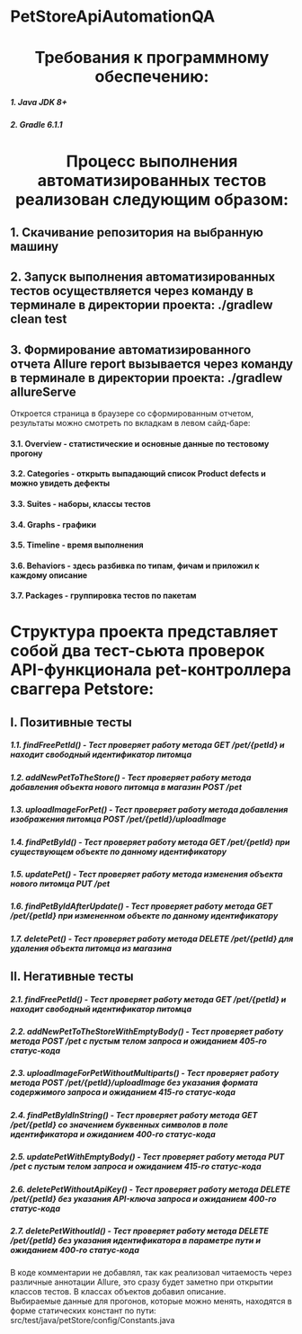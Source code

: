 # PetStoreApiAutomationQA

<h1 align="center">Требования к программному обеспечению:</h1>
<h5>1. Java JDK 8+</h5>
<h5>2. Gradle 6.1.1</h5>

<h1 align="center">Процесс выполнения автоматизированных тестов реализован следующим образом:</h1>
<h2>1. Скачивание репозитория на выбранную машину</h2>
<h2>2. Запуск выполнения автоматизированных тестов осуществляется через команду в терминале в директории проекта: ./gradlew clean test</h2>
<h2>3. Формирование автоматизированного отчета Allure report вызывается через команду в терминале в директории проекта: ./gradlew allureServe</h2>
Откроется страница в браузере со сформированным отчетом, результаты можно смотреть по вкладкам в левом сайд-баре:
<h4>3.1. Overview - статистические и основные данные по тестовому прогону</h4>
<h4>3.2. Categories - открыть выпадающий список Product defects и можно увидеть дефекты</h4>
<h4>3.3. Suites - наборы, классы тестов</h4>
<h4>3.4. Graphs - графики </h4>
<h4>3.5. Timeline - время выполнения</h4>
<h4>3.6. Behaviors - здесь разбивка по типам, фичам и приложил к каждому описание</h4>
<h4>3.7. Packages - группировка тестов по пакетам</h4>

<h1>Структура проекта представляет собой два тест-сьюта проверок API-функционала pet-контроллера сваггера Petstore:</h1>
<h2>I. Позитивные тесты </h2>
<h5>1.1. findFreePetId() - Тест проверяет работу метода GET /pet/{petId} и находит свободный идентификатор питомца</h5>
<h5>1.2. addNewPetToTheStore() - Тест проверяет работу метода добавления объекта нового питомца в магазин POST /pet</h5>
<h5>1.3. uploadImageForPet() - Тест проверяет работу метода добавления изображения питомца POST /pet/{petId}/uploadImage</h5>
<h5>1.4. findPetById() - Тест проверяет работу метода GET /pet/{petId} при существующем объекте по данному идентификатору</h5>
<h5>1.5. updatePet() - Тест проверяет работу метода изменения объекта нового питомца PUT /pet</h5>
<h5>1.6. findPetByIdAfterUpdate() - Тест проверяет работу метода GET /pet/{petId} при измененном объекте по данному идентификатору</h5>
<h5>1.7. deletePet() - Тест проверяет работу метода DELETE /pet/{petId} для удаления объекта питомца из магазина</h5>

<h2>II. Негативные тесты</h2>
<h5>2.1. findFreePetId() - Тест проверяет работу метода GET /pet/{petId} и находит свободный идентификатор питомца</h5>
<h5>2.2. addNewPetToTheStoreWithEmptyBody() - Тест проверяет работу метода POST /pet с пустым телом запроса и ожиданием 405-го статус-кода</h5>
<h5>2.3. uploadImageForPetWithoutMultiparts() - Тест проверяет работу метода POST /pet/{petId}/uploadImage без указания формата содержимого запроса и ожиданием 415-го статус-кода</h5>
<h5>2.4. findPetByIdInString() - Тест проверяет работу метода GET /pet/{petId} со значением буквенных символов в поле идентификатора и ожиданием 400-го статус-кода</h5>
<h5>2.5. updatePetWithEmptyBody() - Тест проверяет работу метода PUT /pet с пустым телом запроса и ожиданием 415-го статус-кода</h5>
<h5>2.6. deletePetWithoutApiKey() - Тест проверяет работу метода DELETE /pet/{petId} без указания API-ключа запроса и ожиданием 400-го статус-кода</h5>
<h5>2.7. deletePetWithoutId() - Тест проверяет работу метода DELETE /pet/{petId} без указания идентификатора в параметре пути и ожиданием 400-го статус-кода</h3>

<div>В коде комментарии не добавлял, так как реализовал читаемость через различные аннотации Allure, это сразу будет заметно при открытии классов тестов. В классах объектов добавил описание.</div>

<div>Выбираемые данные для прогонов, которые можно менять, находятся в форме статических констант по пути: src/test/java/petStore/config/Constants.java</div>